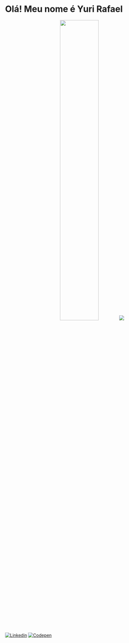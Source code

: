 # Olá! Meu nome é Yuri Rafael

<div align="center">
  <img width="50%" src="https://github-readme-stats.vercel.app/api/top-langs/?username=YuriRafael2&layout=compact&langs_count=8&theme=radical"/>
  <img src="https://github-readme-stats.vercel.app/api?username=YuriRafael2&show_icons=true&theme=radical">
</div>

#

<div>
  <a href="https://www.linkedin.com/in/yuri-rafael-285629196/" target="_blank"><img src="https://img.shields.io/badge/LinkedIn-blue?style=flat&logo=linkedin&labelColor=blue" alt="Linkedin" /></a>
  <a href="https://codepen.io/YuriRafael2" target="_blank"><img src="https://img.shields.io/badge/-Codepen-black?style=flat&logo=Codepen&logoColor=white" alt="Codepen" /></a>
</div>
